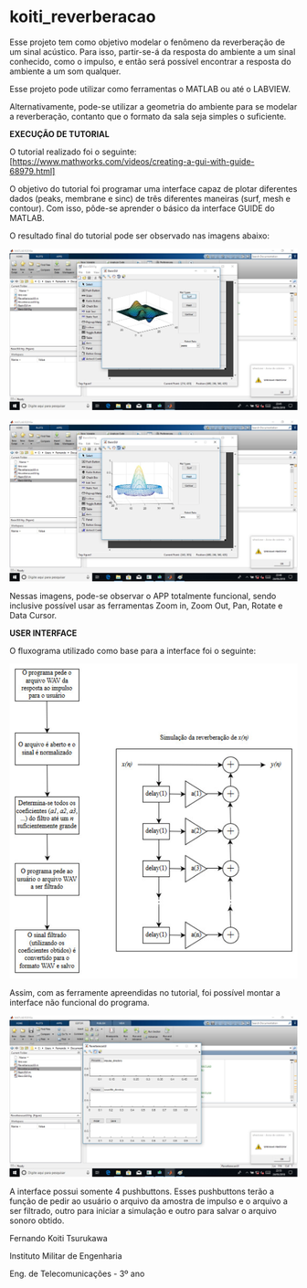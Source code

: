 # koiti_reverberacao

Esse projeto tem como objetivo modelar o fenômeno da reverberação de um sinal acústico. Para isso, partir-se-á da resposta do ambiente a um sinal conhecido, como o impulso, e então será possível encontrar a resposta do ambiente a um som qualquer.

Esse projeto pode utilizar como ferramentas o MATLAB ou até o LABVIEW.

Alternativamente, pode-se utilizar a geometria do ambiente para se modelar a reverberação, contanto que o formato da sala seja simples o suficiente.

**EXECUÇÃO DE TUTORIAL**

O tutorial realizado foi o seguinte: [https://www.mathworks.com/videos/creating-a-gui-with-guide-68979.html]

O objetivo do tutorial foi programar uma interface capaz de plotar diferentes dados (peaks, membrane e sinc) de três diferentes maneiras (surf, mesh e contour). Com isso, pôde-se aprender o básico da interface GUIDE do MATLAB.

O resultado final do tutorial pode ser observado nas imagens abaixo:

![tutorial](reverberacao_tutorial.jpg)

![tutorial2](reverberacao_tutorial2.jpg)

Nessas imagens, pode-se observar o APP totalmente funcional, sendo inclusive possível usar as ferramentas Zoom in, Zoom Out, Pan, Rotate e Data Cursor.

**USER INTERFACE**

O fluxograma utilizado como base para a interface foi o seguinte:

![fluxo](fluxograma_reverberacao.jpg)

Assim, com as ferramente apreendidas no tutorial, foi possível montar a interface não funcional do programa.

![interface](reverberacao_UI.jpg)

A interface possui somente 4 pushbuttons. Esses pushbuttons terão a função de pedir ao usuário o arquivo da amostra de impulso e o arquivo a ser filtrado, outro para iniciar a simulação e outro para salvar o arquivo sonoro obtido.

Fernando Koiti Tsurukawa

Instituto Militar de Engenharia

Eng. de Telecomunicações - 3º ano
